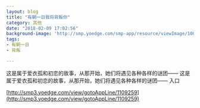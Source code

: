 ```yaml
---
layout: blog
title: "有朝一日我将背叛你"
category: 其他
date: "2018-02-09 17:02:56"
background-image: 'http://smp.yoedge.com/smp-app/resource/viewImage/1003747appline.png'
tags:
- 有朝一日
- 背叛

---
```

这是属于爱衣孤和初恋的故事，从那开始，她们将遇见各种各样的谜团——
这是属于爱衣孤和初恋的故事，从那开始，她们将遇见各种各样的谜团——
入口

[http://smp3.yoedge.com/view/gotoAppLine/1109259](http://smp3.yoedge.com/view/gotoAppLine/1109259)

        
